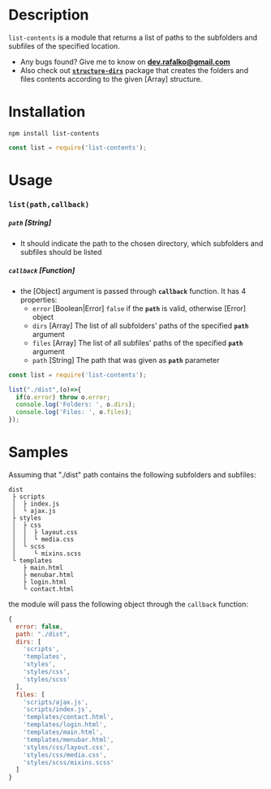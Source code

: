 # Description
`list-contents` is a module that returns a list of paths to the subfolders and subfiles of the specified location.
* Any bugs found? Give me to know on **dev.rafalko@gmail.com**
* Also check out [**`structure-dirs`**](https://www.npmjs.com/package/structure-dirs) package that creates the folders and files contents according to the given [Array] structure.

# Installation
`npm install list-contents`

```javascript
const list = require('list-contents');
```

# Usage
### `list(path,callback)`
##### `path` **[String]**
* It should indicate the path to the chosen directory, which subfolders and subfiles should be listed

##### `callback` **[Function]**
* the [Object] argument is passed through **`callback`** function. It has 4 properties:
  * `error` [Boolean|Error]
     `false` if the **`path`** is valid, otherwise [Error] object
  * `dirs` [Array]
    The list of all subfolders' paths of the specified **`path`** argument
  * `files` [Array]
    The list of all subfiles' paths of the specified **`path`** argument
  * `path` [String]
    The path that was given as **`path`** parameter

```javascript
const list = require('list-contents');

list("./dist",(o)=>{
  if(o.error) throw o.error;
  console.log('Folders: ', o.dirs);
  console.log('Files: ', o.files);
});
```

# Samples
Assuming that "./dist" path contains the following subfolders and subfiles:
```
dist
 ├ scripts
 │  ├ index.js
 │  └ ajax.js
 ├ styles
 │  ├ css   
 │  │  ├ layout.css
 │  │  └ media.css
 │  └ scss
 │     └ mixins.scss
 └ templates
    ├ main.html
    ├ menubar.html
    ├ login.html
    └ contact.html
```
the module will pass the following object through the `callback` function:
```javascript
{
  error: false,
  path: "./dist",
  dirs: [
    'scripts',
    'templates',
    'styles',
    'styles/css',
    'styles/scss'
  ],
  files: [
    'scripts/ajax.js',
    'scripts/index.js',
    'templates/contact.html',
    'templates/login.html',
    'templates/main.html',
    'templates/menubar.html',
    'styles/css/layout.css',
    'styles/css/media.css',
    'styles/scss/mixins.scss'
  ]
}
```